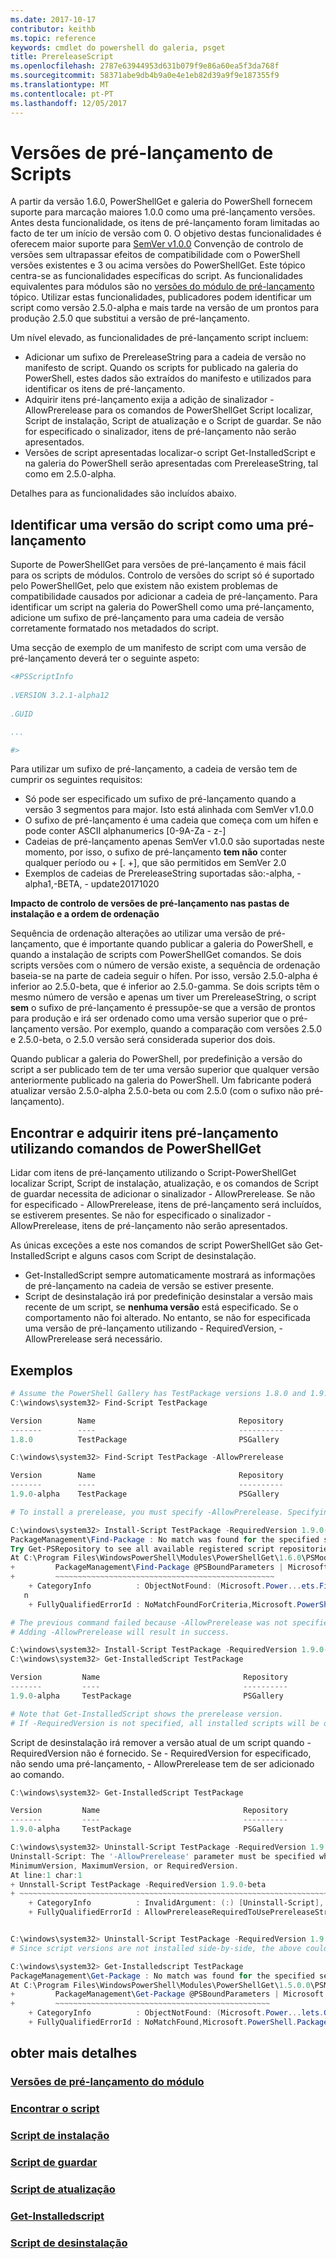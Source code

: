 ```yaml
---
ms.date: 2017-10-17
contributor: keithb
ms.topic: reference
keywords: cmdlet do powershell do galeria, psget
title: PrereleaseScript
ms.openlocfilehash: 2787e63944953d631b079f9e86a60ea5f3da768f
ms.sourcegitcommit: 58371abe9db4b9a0e4e1eb82d39a9f9e187355f9
ms.translationtype: MT
ms.contentlocale: pt-PT
ms.lasthandoff: 12/05/2017
---
```

# <a name="prerelease-versions-of-scripts"></a>Versões de pré-lançamento de Scripts

A partir da versão 1.6.0, PowerShellGet e galeria do PowerShell fornecem suporte para marcação maiores 1.0.0 como uma pré-lançamento versões. Antes desta funcionalidade, os itens de pré-lançamento foram limitadas ao facto de ter um início de versão com 0. O objetivo destas funcionalidades é oferecem maior suporte para [SemVer v1.0.0](http://semver.org/spec/v1.0.0.html) Convenção de controlo de versões sem ultrapassar efeitos de compatibilidade com o PowerShell versões existentes e 3 ou acima versões do PowerShellGet. Este tópico centra-se as funcionalidades específicas do script. As funcionalidades equivalentes para módulos são no [versões do módulo de pré-lançamento](../module/PrereleaseModule.md) tópico. Utilizar estas funcionalidades, publicadores podem identificar um script como versão 2.5.0-alpha e mais tarde na versão de um prontos para produção 2.5.0 que substitui a versão de pré-lançamento. 

Um nível elevado, as funcionalidades de pré-lançamento script incluem:

* Adicionar um sufixo de PrereleaseString para a cadeia de versão no manifesto de script. Quando os scripts for publicado na galeria do PowerShell, estes dados são extraídos do manifesto e utilizados para identificar os itens de pré-lançamento.
* Adquirir itens pré-lançamento exija a adição de sinalizador - AllowPrerelease para os comandos de PowerShellGet Script localizar, Script de instalação, Script de atualização e o Script de guardar. Se não for especificado o sinalizador, itens de pré-lançamento não serão apresentados. 
* Versões de script apresentadas localizar-o script Get-InstalledScript e na galeria do PowerShell serão apresentadas com PrereleaseString, tal como em 2.5.0-alpha. 

Detalhes para as funcionalidades são incluídos abaixo. 


## <a name="identifying-a-script-version-as-a-prerelease"></a>Identificar uma versão do script como uma pré-lançamento 

Suporte de PowerShellGet para versões de pré-lançamento é mais fácil para os scripts de módulos. Controlo de versões do script só é suportado pelo PowerShellGet, pelo que existem não existem problemas de compatibilidade causados por adicionar a cadeia de pré-lançamento. Para identificar um script na galeria do PowerShell como uma pré-lançamento, adicione um sufixo de pré-lançamento para uma cadeia de versão corretamente formatado nos metadados do script. 

Uma secção de exemplo de um manifesto de script com uma versão de pré-lançamento deverá ter o seguinte aspeto:
```powershell
<#PSScriptInfo
            
.VERSION 3.2.1-alpha12
            
.GUID 

...

#>

```

Para utilizar um sufixo de pré-lançamento, a cadeia de versão tem de cumprir os seguintes requisitos: 

* Só pode ser especificado um sufixo de pré-lançamento quando a versão 3 segmentos para major. Isto está alinhada com SemVer v1.0.0
* O sufixo de pré-lançamento é uma cadeia que começa com um hífen e pode conter ASCII alphanumerics [0-9A-Za - z-]
* Cadeias de pré-lançamento apenas SemVer v1.0.0 são suportadas neste momento, por isso, o sufixo de pré-lançamento __tem não__ conter qualquer período ou + [. +], que são permitidos em SemVer 2.0 
* Exemplos de cadeias de PrereleaseString suportadas são:-alpha, - alpha1,-BETA, - update20171020

__Impacto de controlo de versões de pré-lançamento nas pastas de instalação e a ordem de ordenação__

Sequência de ordenação alterações ao utilizar uma versão de pré-lançamento, que é importante quando publicar a galeria do PowerShell, e quando a instalação de scripts com PowerShellGet comandos. Se dois scripts versões com o número de versão existe, a sequência de ordenação baseia-se na parte de cadeia seguir o hífen. Por isso, versão 2.5.0-alpha é inferior ao 2.5.0-beta, que é inferior ao 2.5.0-gamma. Se dois scripts têm o mesmo número de versão e apenas um tiver um PrereleaseString, o script __sem__ o sufixo de pré-lançamento é pressupõe-se que a versão de prontos para produção e irá ser ordenado como uma versão superior que o pré-lançamento versão. Por exemplo, quando a comparação com versões 2.5.0 e 2.5.0-beta, o 2.5.0 versão será considerada superior dos dois. 

Quando publicar a galeria do PowerShell, por predefinição a versão do script a ser publicado tem de ter uma versão superior que qualquer versão anteriormente publicado na galeria do PowerShell. Um fabricante poderá atualizar versão 2.5.0-alpha 2.5.0-beta ou com 2.5.0 (com o sufixo não pré-lançamento).

## <a name="finding-and-acquiring-prerelease-items-using-powershellget-commands"></a>Encontrar e adquirir itens pré-lançamento utilizando comandos de PowerShellGet

Lidar com itens de pré-lançamento utilizando o Script-PowerShellGet localizar Script, Script de instalação, atualização, e os comandos de Script de guardar necessita de adicionar o sinalizador - AllowPrerelease. Se não for especificado - AllowPrerelease, itens de pré-lançamento será incluídos, se estiverem presentes.
Se não for especificado o sinalizador - AllowPrerelease, itens de pré-lançamento não serão apresentados. 

As únicas exceções a este nos comandos de script PowerShellGet são Get-InstalledScript e alguns casos com Script de desinstalação. 

* Get-InstalledScript sempre automaticamente mostrará as informações de pré-lançamento na cadeia de versão se estiver presente. 
* Script de desinstalação irá por predefinição desinstalar a versão mais recente de um script, se __nenhuma versão__ está especificado. Se o comportamento não foi alterado. No entanto, se não for especificada uma versão de pré-lançamento utilizando - RequiredVersion, - AllowPrerelease será necessário. 

## <a name="examples"></a>Exemplos
```powershell
# Assume the PowerShell Gallery has TestPackage versions 1.8.0 and 1.9.0-alpha. If -AllowPrerelease is not specified, only version 1.8.0 will be returned.
C:\windows\system32> Find-Script TestPackage 

Version        Name                                Repository           Description
-------        ----                                ----------           -----------
1.8.0          TestPackage                         PSGallery            Package used to validate changes to the PowerShe...

C:\windows\system32> Find-Script TestPackage -AllowPrerelease

Version        Name                                Repository           Description
-------        ----                                ----------           -----------
1.9.0-alpha    TestPackage                         PSGallery            Package used to validate changes to PowerShe...

# To install a prerelease, you must specify -AllowPrerelease. Specifying a prerelease version string is not sufficient. 

C:\windows\system32> Install-Script TestPackage -RequiredVersion 1.9.0-alpha
PackageManagement\Find-Package : No match was found for the specified search criteria and script name 'TestPackage'.
Try Get-PSRepository to see all available registered script repositories.
At C:\Program Files\WindowsPowerShell\Modules\PowerShellGet\1.6.0\PSModule.psm1:1455 char:3
+         PackageManagement\Find-Package @PSBoundParameters | Microsoft ...
+         ~~~~~~~~~~~~~~~~~~~~~~~~~~~~~~~~~~~~~~~~~~~~~~~~~
    + CategoryInfo          : ObjectNotFound: (Microsoft.Power...ets.FindPackage:FindPackage) [Find-Package], Exceptio
   n
    + FullyQualifiedErrorId : NoMatchFoundForCriteria,Microsoft.PowerShell.PackageManagement.Cmdlets.FindPackage

# The previous command failed because -AllowPrerelease was not specified.
# Adding -AllowPrerelease will result in success.

C:\windows\system32> Install-Script TestPackage -RequiredVersion 1.9.0-alpha -AllowPrerelease
C:\windows\system32> Get-InstalledScript TestPackage

Version         Name                                Repository           Description
-------         ----                                ----------           -----------
1.9.0-alpha     TestPackage                         PSGallery            Package used to validate changes to PowerShe...

# Note that Get-InstalledScript shows the prerelease version. 
# If -RequiredVersion is not specified, all installed scripts will be displayed by Get-InstalledScript
```

Script de desinstalação irá remover a versão atual de um script quando - RequiredVersion não é fornecido. Se - RequiredVersion for especificado, não sendo uma pré-lançamento, - AllowPrerelease tem de ser adicionado ao comando. 

``` powershell
C:\windows\system32> Get-InstalledScript TestPackage

Version         Name                                Repository           Description
-------         ----                                ----------           -----------
1.9.0-alpha     TestPackage                         PSGallery            Package used to validate changes to PowerShe...

C:\windows\system32> Uninstall-Script TestPackage -RequiredVersion 1.9.0-alpha
Uninstall-Script: The '-AllowPrerelease' parameter must be specified when using the Prerelease string in
MinimumVersion, MaximumVersion, or RequiredVersion.
At line:1 char:1
+ Unnstall-Script TestPackage -RequiredVersion 1.9.0-beta
+ ~~~~~~~~~~~~~~~~~~~~~~~~~~~~~~~~~~~~~~~~~~~~~~~~~~~~~~~~~~~~~~~~~~~~~
    + CategoryInfo          : InvalidArgument: (:) [Uninstall-Script], ArgumentException
    + FullyQualifiedErrorId : AllowPrereleaseRequiredToUsePrereleaseStringInVersion,Uninnstall-script


C:\windows\system32> Uninstall-Script TestPackage -RequiredVersion 1.9.0-alpha -AllowPrerelease
# Since script versions are not installed side-by-side, the above could be simply "Uninstall-Script TestPackage"

C:\windows\system32> Get-Installedscript TestPackage
PackageManagement\Get-Package : No match was found for the specified search criteria and script names 'testpackage'.
At C:\Program Files\WindowsPowerShell\Modules\PowerShellGet\1.5.0.0\PSModule.psm1:4088 char:9
+         PackageManagement\Get-Package @PSBoundParameters | Microsoft. ...
+         ~~~~~~~~~~~~~~~~~~~~~~~~~~~~~~~~~~~~~~~~~~~~~~~~
    + CategoryInfo          : ObjectNotFound: (Microsoft.Power...lets.GetPackage:GetPackage) [Get-Package], Exception
    + FullyQualifiedErrorId : NoMatchFound,Microsoft.PowerShell.PackageManagement.Cmdlets.GetPackage


```



## <a name="more-details"></a>obter mais detalhes
### <a name="prerelease-module-versionsmoduleprereleasemodulemd"></a>[Versões de pré-lançamento do módulo](../module/PrereleaseModule.md)
### <a name="find-scriptpsgetfind-scriptmd"></a>[Encontrar o script](./psget_find-script.md)
### <a name="install-scriptpsgetinstall-scriptmd"></a>[Script de instalação](./psget_install-script.md)
### <a name="save-scriptpsgetsave-scriptmd"></a>[Script de guardar](./psget_save-script.md)
### <a name="update-scriptpsgetupdate-scriptmd"></a>[Script de atualização](./psget_update-script.md)
### <a name="get-installedscriptpsgetget-installedscriptmd"></a>[Get-Installedscript](./psget_get-installedscript.md)
### <a name="uninstall-scriptpsgetuninstall-scriptmd"></a>[Script de desinstalação](./psget_uninstall-script.md)
